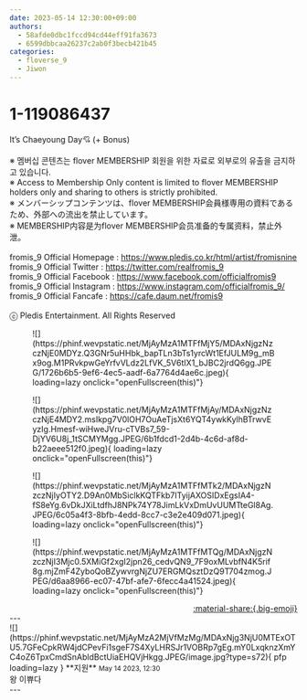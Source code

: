 ```yaml
---
date: 2023-05-14 12:30:00+09:00
authors:
  - 58afde0dbc1fccd94cd44eff91fa3673
  - 6599dbbcaa26237c2ab0f3becb421b45
categories:
  - floverse_9
  - Jiwon
---
```


# 1-119086437

<div class="post-container" markdown="1">
<div class="content-container md-sidebar__scrollwrap" markdown="1">

It’s Chaeyoung Day💘 (+ Bonus)<br><br>※ 멤버십 콘텐츠는 flover MEMBERSHIP 회원을 위한 자료로 외부로의 유출을 금지하고 있습니다.<br>※ Access to Membership Only content is limited to flover MEMBERSHIP holders only and sharing to others is strictly prohibited.<br>※ メンバーシップコンテンツは、flover MEMBERSHIP会員様専用の資料であるため、外部への流出を禁止しています。<br>※ MEMBERSHIP内容是为flover MEMBERSHIP会员准备的专属资料，禁止外泄。<br><br>fromis_9 Official Homepage : <a href="https://www.pledis.co.kr/html/artist/fromisnine">https://www.pledis.co.kr/html/artist/fromisnine</a><br>fromis_9 Official Twitter : <a href="https://twitter.com/realfromis_9">https://twitter.com/realfromis_9</a><br>fromis_9 Official Facebook : <a href="https://www.facebook.com/officialfromis9">https://www.facebook.com/officialfromis9</a><br>fromis_9 Official Instagram : <a href="https://www.instagram.com/officialfromis_9/">https://www.instagram.com/officialfromis_9/</a><br>fromis_9 Official Fancafe : <a href="https://cafe.daum.net/fromis9">https://cafe.daum.net/fromis9</a><br><br>ⓒ Pledis Entertainment. All Rights Reserved
<figure markdown="1">
![](https://phinf.wevpstatic.net/MjAyMzA1MTFfMjY5/MDAxNjgzNzczNjE0MDYz.Q3GNr5uHHbk_bapTLn3bTs1yrcWt1EfJULM9g_mBx9og.M1PRvkpwGeYrfvVLdz2LfVK_5V6tIX1_bJBC2jrdQ6gg.JPEG/1726b6b5-9ef6-4ec5-aadf-6a7764d4ae6c.jpeg){ loading=lazy onclick="openFullscreen(this)"}
</figure>
<figure markdown="1">
![](https://phinf.wevpstatic.net/MjAyMzA1MTFfMjAy/MDAxNjgzNzczNjE4MDY2.msIkpg7V0lOH7OuAeTjsXt6YQT4ywkKylhBTrwvEyzIg.Hmesf-wiHweJVru-cTVBs7_59-DjYV6U8j_1tSCMYMgg.JPEG/6b1fdcd1-2d4b-4c6d-af8d-b22aeee512f0.jpeg){ loading=lazy onclick="openFullscreen(this)"}
</figure>
<figure markdown="1">
![](https://phinf.wevpstatic.net/MjAyMzA1MTFfMTk2/MDAxNjgzNzczNjIyOTY2.D9An0MbSiclkKQTFkb7ITyijAXOSIDxEgsIA4-fS8eYg.6vDkJXiLtdfhJ8NPk74Y78JimLkVxDmUvUUMTteGl8Ag.JPEG/6c05a4f3-8bfb-4edd-8cc7-c3e2e409d071.jpeg){ loading=lazy onclick="openFullscreen(this)"}
</figure>
<figure markdown="1">
![](https://phinf.wevpstatic.net/MjAyMzA1MTFfMTQg/MDAxNjgzNzczNjI3Mjc0.5XMiGf2xgI2jpn26_cedvQN9_7F9oxMLvbfN4K5rif8g.mjZmF4ZyboQoBZywvrgNjZU7ERGMQsztDzQ9T704zmog.JPEG/d6aa8966-ec07-47bf-afe7-6fecc4a41524.jpeg){ loading=lazy onclick="openFullscreen(this)"}
</figure>
</div>
</div>

<div style="text-align: right;" markdown="1">
<a href="https://weverse.io/fromis9/media/1-119086437" style="text-align: right;">:material-share:{.big-emoji}</a>
</div>
---

<div class="comments-container md-sidebar__scrollwrap" markdown="1">
<div class="comment" markdown="1">
<div class='id-container' markdown="1">
![](https://phinf.wevpstatic.net/MjAyMzA2MjVfMzMg/MDAxNjg3NjU0MTExOTU5.7GFeCpkRW4jdCPevFi1sgeF7S4XyLHRSJr1VOBRp7gEg.mY0LxqknzXmYC4oZ6TpxCmdSnAbldBctUiaEHQVjHkgg.JPEG/image.jpg?type=s72){ pfp loading=lazy }
**<span class="artist">지원</span>** <small>May 14 2023, 12:30</small><br>
</div>
<div class='comment-body' markdown="1">
왕 이쀼다
</div>
</div>
</div>
---
